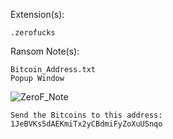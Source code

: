 Extension(s):
```
.zerofucks
```
Ransom Note(s): 
```
Bitcoin_Address.txt
Popup Window
```
![ZeroF_Note](https://github.com/user-attachments/assets/f0fcd6f1-41ee-4757-821d-643779b8a7f7)
```
Send the Bitcoins to this address: 
1JeBVKs5dAEKmiTx2yCBdmiFyZoXuUSnqo
```
